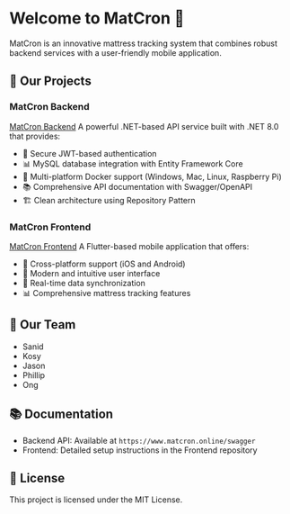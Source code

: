 # Welcome to MatCron 👋

MatCron is an innovative mattress tracking system that combines robust backend services with a user-friendly mobile application.

## 🚀 Our Projects

### MatCron Backend
[MatCron Backend](https://github.com/MatCron/MatCron)
A powerful .NET-based API service built with .NET 8.0 that provides:
- 🔐 Secure JWT-based authentication
- 📊 MySQL database integration with Entity Framework Core
- 🐳 Multi-platform Docker support (Windows, Mac, Linux, Raspberry Pi)
- 📚 Comprehensive API documentation with Swagger/OpenAPI
- 🏗️ Clean architecture using Repository Pattern

### MatCron Frontend
[MatCron Frontend](https://github.com/MatCron/Matcron-Frontend)
A Flutter-based mobile application that offers:
- 📱 Cross-platform support (iOS and Android)
- 🎨 Modern and intuitive user interface
- 🔄 Real-time data synchronization
- 📊 Comprehensive mattress tracking features

## 👥 Our Team
- Sanid
- Kosy
- Jason
- Phillip
- Ong


## 📚 Documentation
- Backend API: Available at `https://www.matcron.online/swagger`
- Frontend: Detailed setup instructions in the Frontend repository

## 📝 License
This project is licensed under the MIT License.
